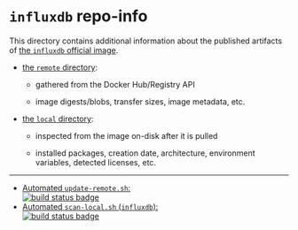# `influxdb` repo-info

This directory contains additional information about the published artifacts of [the `influxdb` official image](https://hub.docker.com/_/influxdb/).

-	[the `remote` directory](remote/):

	-	gathered from the Docker Hub/Registry API

	-	image digests/blobs, transfer sizes, image metadata, etc.

-	[the `local` directory](local/):

	-	inspected from the image on-disk after it is pulled

	-	installed packages, creation date, architecture, environment variables, detected licenses, etc.

---

-	[Automated `update-remote.sh`:  
	![build status badge](https://doi-janky.infosiftr.net/job/repo-info/job/remote/badge/icon)](https://doi-janky.infosiftr.net/job/repo-info/job/remote/)
-	[Automated `scan-local.sh` (`influxdb`):  
	![build status badge](https://doi-janky.infosiftr.net/job/repo-info/job/local/job/influxdb/badge/icon)](https://doi-janky.infosiftr.net/job/repo-info/job/local/job/influxdb)
